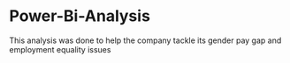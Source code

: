 # Power-Bi-Analysis
This analysis was done to help the company tackle its gender pay gap and employment equality issues
